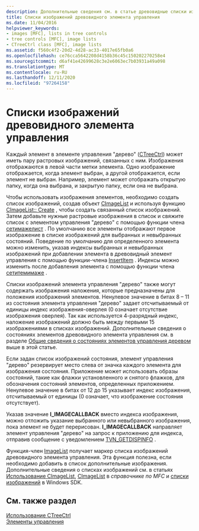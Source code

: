 ```yaml
---
description: Дополнительные сведения см. в статье древовидные списки изображений
title: Списки изображений древовидного элемента управления
ms.date: 11/04/2016
helpviewer_keywords:
- images [MFC], lists in tree controls
- tree controls [MFC], image lists
- CTreeCtrl class [MFC], image lists
ms.assetid: f560c4f2-20d2-4d28-ac33-4017e65fb0a6
ms.openlocfilehash: ce76cca5642208d4158b36c45c150202270258e4
ms.sourcegitcommit: d6af41e42699628c3e2e6063ec7b03931a49a098
ms.translationtype: MT
ms.contentlocale: ru-RU
ms.lasthandoff: 12/11/2020
ms.locfileid: "97264158"
---
```

# <a name="tree-control-image-lists"></a>Списки изображений древовидного элемента управления

Каждый элемент в элементе управления "дерево" ([CTreeCtrl](../mfc/reference/ctreectrl-class.md)) может иметь пару растровых изображений, связанных с ним. Изображения отображаются в левой части метки элемента. Одно изображение отображается, когда элемент выбран, а другой отображается, если элемент не выбран. Например, элемент может отображать открытую папку, когда она выбрана, и закрытую папку, если она не выбрана.

Чтобы использовать изображения элементов, необходимо создать список изображений, создав объект [CImageList](../mfc/reference/cimagelist-class.md) и используя функцию [CImageList:: Create](../mfc/reference/cimagelist-class.md#create) , чтобы создать связанный список изображений. Затем добавьте нужные растровые изображения в список и свяжите список с элементом управления "дерево" с помощью функции члена [сетимажелист](../mfc/reference/ctreectrl-class.md#setimagelist) . По умолчанию все элементы отображают первое изображение в списке изображений для выбранных и невыбранных состояний. Поведение по умолчанию для определенного элемента можно изменить, указав индексы выбранных и невыбранных изображений при добавлении элемента в древовидный элемент управления с помощью функции-члена [InsertItem](../mfc/reference/ctreectrl-class.md#insertitem) . Индексы можно изменить после добавления элемента с помощью функции члена [сетитемимаже](../mfc/reference/ctreectrl-class.md#setitemimage) .

Списки изображений элемента управления "дерево" также могут содержать изображения наложения, которые предназначены для положения изображений элементов. Ненулевое значение в битах 8 – 11 из состояния элемента управления "дерево" задает отсчитываемый от единицы индекс изображения-оверлея (0 означает отсутствие изображения оверлея). Так как используется 4-разрядный индекс, наложение изображений должно быть между первыми 15 изображениями в списках изображений. Дополнительные сведения о состояниях элементов древовидного элемента управления см. в разделе [Общие сведения о состояниях элементов управления деревом](../mfc/tree-control-item-states-overview.md) выше в этой статье.

Если задан список изображений состояния, элемент управления "дерево" резервирует место слева от значка каждого элемента для изображения состояния. Приложение может использовать образы состояний, такие как флажки установленного и снятого флажков, для обозначения состояний элементов, определенных приложением. Ненулевое значение в битах от 12 до 15 указывает индекс изображения, отсчитываемый от единицы (0 означает, что изображение состояния отсутствует).

Указав значение **I_IMAGECALLBACK** вместо индекса изображения, можно отложить указание выбранного или невыбранного изображения, пока элемент не будет перерисован. **I_IMAGECALLBACK** направляет элемент управления "дерево" на запрос к приложению для индекса, отправив сообщение с уведомлением [TVN_GETDISPINFO](/windows/win32/Controls/tvn-getdispinfo) .

Функция-член [ImageList](../mfc/reference/ctreectrl-class.md#getimagelist) получает маркер списка изображений древовидного элемента управления. Эта функция полезна, если необходимо добавить в список дополнительные изображения. Дополнительные сведения о списках изображений см. в статьях [Использование CImageList](../mfc/using-cimagelist.md), [CImageList](../mfc/reference/cimagelist-class.md) в *справочнике по MFC* и [списки изображений](/windows/win32/controls/image-lists) в Windows SDK.

## <a name="see-also"></a>См. также раздел

[Использование CTreeCtrl](../mfc/using-ctreectrl.md)<br/>
[Элементы управления](../mfc/controls-mfc.md)
